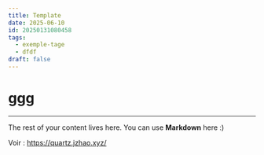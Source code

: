 ```yaml
---
title: Template
date: 2025-06-10
id: 20250131080458
tags:
  - exemple-tage
  - dfdf
draft: false
---
```

# ggg
---

The rest of your content lives here. You can use **Markdown** here :)

Voir : https://quartz.jzhao.xyz/

